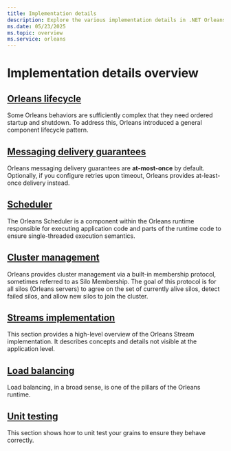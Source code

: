 ```yaml
---
title: Implementation details
description: Explore the various implementation details in .NET Orleans.
ms.date: 05/23/2025
ms.topic: overview
ms.service: orleans
---
```


# Implementation details overview

## [Orleans lifecycle](orleans-lifecycle.md)

Some Orleans behaviors are sufficiently complex that they need ordered startup and shutdown. To address this, Orleans introduced a general component lifecycle pattern.

## [Messaging delivery guarantees](messaging-delivery-guarantees.md)

Orleans messaging delivery guarantees are **at-most-once** by default. Optionally, if you configure retries upon timeout, Orleans provides at-least-once delivery instead.

## [Scheduler](scheduler.md)

The Orleans Scheduler is a component within the Orleans runtime responsible for executing application code and parts of the runtime code to ensure single-threaded execution semantics.

## [Cluster management](cluster-management.md)

Orleans provides cluster management via a built-in membership protocol, sometimes referred to as Silo Membership. The goal of this protocol is for all silos (Orleans servers) to agree on the set of currently alive silos, detect failed silos, and allow new silos to join the cluster.

## [Streams implementation](streams-implementation/index.md)

This section provides a high-level overview of the Orleans Stream implementation. It describes concepts and details not visible at the application level.

## [Load balancing](load-balancing.md)

Load balancing, in a broad sense, is one of the pillars of the Orleans runtime.

## [Unit testing](testing.md)

This section shows how to unit test your grains to ensure they behave correctly.
